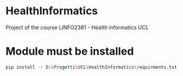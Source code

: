 # HealthInformatics
Project of the course LINFO2381 - Health informatics UCL

# Module must be installed
```bash
pip install -r D:\Progetti\UCL\HealthInformatics\requirments.txt
```
